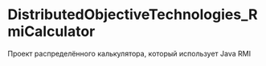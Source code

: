 # DistributedObjectiveTechnologies_RmiCalculator
Проект распределённого калькулятора, который использует Java RMI
